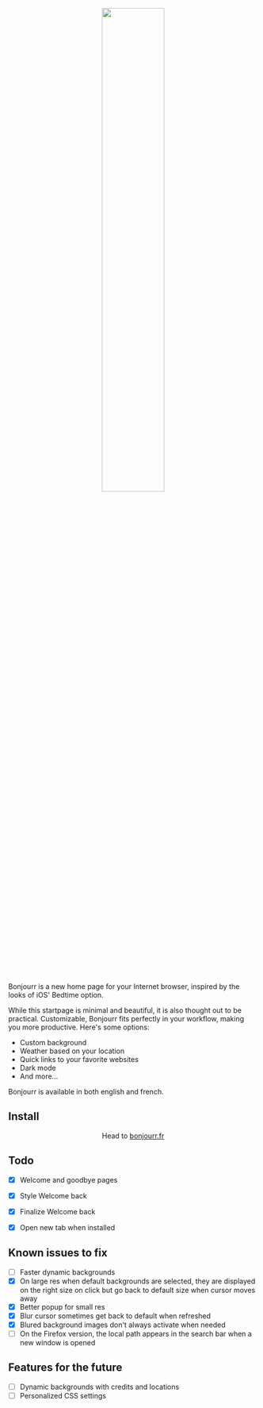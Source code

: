 <p align="center">
  <img src="https://raw.githubusercontent.com/victorazevedo-me/Bonjourr/master/src/images/popup/bonjourrpopup.png" width="50%"></img>
</p>


Bonjourr is a new home page for your Internet browser, inspired by the looks of iOS' Bedtime option.

While this startpage is minimal and beautiful, it is also thought out to be practical. Customizable, Bonjourr fits perfectly in your workflow, making you more productive. Here's some options:

* Custom background
* Weather based on your location
* Quick links to your favorite websites
* Dark mode
* And more...

Bonjourr is available in both english and french.

## Install

<p align="center">Head to <a href="https://bonjourr.fr">bonjourr.fr</a></p>

## Todo

- [x] Welcome and goodbye pages
- [x] Style Welcome back
- [x] Finalize Welcome back
- [x] Open new tab when installed


## Known issues to fix

- [ ] Faster dynamic backgrounds
- [x] On large res when default backgrounds are selected, they are displayed on the right size on click but go back to default size when cursor moves away
- [x] Better popup for small res
- [x] Blur cursor sometimes get back to default when refreshed
- [x] Blured background images don't always activate when needed
- [ ] On the Firefox version, the local path appears in the search bar when a new window is opened

## Features for the future

- [ ] Dynamic backgrounds with credits and locations
- [ ] Personalized CSS settings